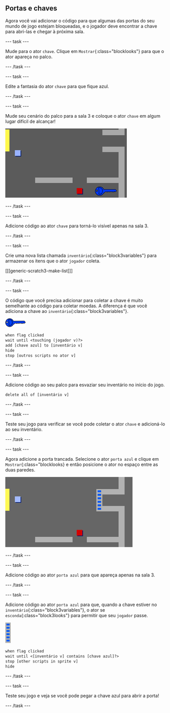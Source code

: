 ## Portas e chaves

Agora você vai adicionar o código para que algumas das portas do seu mundo de jogo estejam bloqueadas, e o jogador deve encontrar a chave para abri-las e chegar à próxima sala.

--- task ---

Mude para o ator `chave`. Clique em `Mostrar`{:class="blocklooks"} para que o ator apareça no palco.

--- /task ---

--- task ---

Edite a fantasia do ator `chave` para que fique azul.

--- /task ---

--- task ---

Mude seu cenário do palco para a sala 3 e coloque o ator `chave` em algum lugar difícil de alcançar!

![captura de tela](images/world-key.png)

--- /task ---

--- task ---

Adicione código ao ator `chave` para torná-lo visível apenas na sala 3.

--- /task ---

--- task ---

Crie uma nova lista chamada `inventário`{:class="block3variables"} para armazenar os itens que o ator `jogador` coleta.

[[[generic-scratch3-make-list]]]

--- /task ---

--- task ---

O código que você precisa adicionar para coletar a chave é muito semelhante ao código para coletar moedas. A diferença é que você adiciona a chave ao `inventário`{:class="block3variables"}.

![chave](images/key.png)

```blocks3
when flag clicked
wait until <touching (jogador v)?>
add [chave azul] to [inventário v]
hide
stop [outros scripts no ator v]
```

--- /task ---

--- task ---

Adicione código ao seu palco para esvaziar seu inventário no início do jogo.

```blocks3
delete all of [inventário v]
```

--- /task ---

--- task ---

Teste seu jogo para verificar se você pode coletar o ator `chave` e adicioná-lo ao seu inventário.

--- /task ---

--- task ---

Agora adicione a porta trancada. Selecione o ator `porta azul` e clique em `Mostrar`{:class="blocklooks} e então posicione o ator no espaço entre as duas paredes.

![captura de tela](images/world-door.png)

--- /task ---

--- task ---

Adicione código ao ator `porta azul` para que apareça apenas na sala 3.

--- /task ---

--- task ---

Adicione código ao ator `porta azul` para que, quando a chave estiver no `inventário`{:class="block3variables"}, o ator se `esconda`{:class="block3looks"} para permitir que seu `jogador` passe.

![porta](images/door.png)

```blocks3
when flag clicked
wait until <[inventário v] contains [chave azul]?>
stop [other scripts in sprite v]
hide
```

--- /task ---

--- task ---

Teste seu jogo e veja se você pode pegar a chave azul para abrir a porta!

--- /task ---